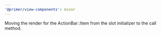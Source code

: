 ```yaml
---
'@primer/view-components': minor
---
```


Moving the render for the ActionBar::Item from the slot initializer to the call method.

<!-- Changed components: _none_ -->
